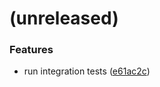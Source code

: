 <a name=""></a>
# (unreleased)


### Features

* run integration tests ([e61ac2c](https://github.com/metwork-framework/mfext-integration-tests/commit/e61ac2c))




